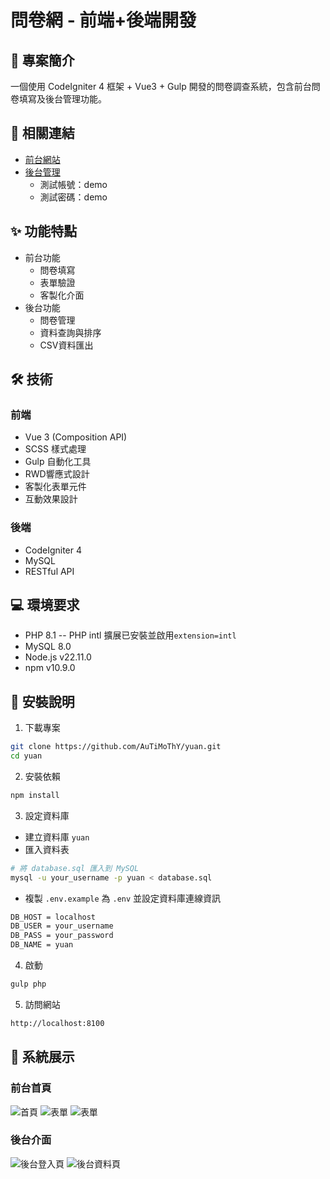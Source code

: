 # 問卷網 - 前端+後端開發

## 📝 專案簡介
一個使用 CodeIgniter 4 框架 + Vue3 + Gulp 開發的問卷調查系統，包含前台問卷填寫及後台管理功能。

## 🔗 相關連結
- [前台網站](https://demo-yuan.auozzy.com/)
- [後台管理](https://demo-yuan.auozzy.com/demoadmin)
  - 測試帳號：demo
  - 測試密碼：demo

## ✨ 功能特點
- 前台功能
  - 問卷填寫
  - 表單驗證
  - 客製化介面
- 後台功能
  - 問卷管理
  - 資料查詢與排序
  - CSV資料匯出

## 🛠 技術
### 前端
- Vue 3 (Composition API)
- SCSS 樣式處理
- Gulp 自動化工具
- RWD響應式設計
- 客製化表單元件
- 互動效果設計

### 後端
- CodeIgniter 4
- MySQL
- RESTful API


## 💻 環境要求
- PHP 8.1
-- PHP intl 擴展已安裝並啟用`extension=intl`
- MySQL 8.0
- Node.js v22.11.0
- npm v10.9.0

## 🔧 安裝說明
1. 下載專案
```bash
git clone https://github.com/AuTiMoThY/yuan.git
cd yuan
```

2. 安裝依賴
```bash
npm install
```

3. 設定資料庫
- 建立資料庫 `yuan`
- 匯入資料表
```bash
# 將 database.sql 匯入到 MySQL
mysql -u your_username -p yuan < database.sql
```
- 複製 `.env.example` 為 `.env` 並設定資料庫連線資訊
```bash
DB_HOST = localhost
DB_USER = your_username
DB_PASS = your_password
DB_NAME = yuan
```

4. 啟動
```bash
gulp php
```

5. 訪問網站
```bash
http://localhost:8100
```



## 📸 系統展示
### 前台首頁
![首頁](https://demo.auozzy.com/picture/yuan-index.jpg)
![表單](https://demo.auozzy.com/picture/yuan-form-1.jpg)
![表單](https://demo.auozzy.com/picture/yuan-form-2.jpg)

### 後台介面
![後台登入頁](https://demo.auozzy.com/picture/yuan-admin-login.jpg)
![後台資料頁](https://demo.auozzy.com/picture/yuan-admin-datatable.jpg)

